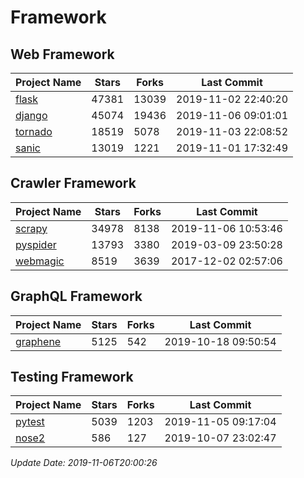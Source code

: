 # Framework

## Web Framework

| Project Name | Stars | Forks | Last Commit |
| ------------ | ----- | ----- | ----------- |
| [flask](https://github.com/pallets/flask) | 47381 | 13039 | 2019-11-02 22:40:20 |
| [django](https://github.com/django/django) | 45074 | 19436 | 2019-11-06 09:01:01 |
| [tornado](https://github.com/tornadoweb/tornado) | 18519 | 5078 | 2019-11-03 22:08:52 |
| [sanic](https://github.com/huge-success/sanic) | 13019 | 1221 | 2019-11-01 17:32:49 |

## Crawler Framework

| Project Name | Stars | Forks | Last Commit |
| ------------ | ----- | ----- | ----------- |
| [scrapy](https://github.com/scrapy/scrapy) | 34978 | 8138 | 2019-11-06 10:53:46 |
| [pyspider](https://github.com/binux/pyspider) | 13793 | 3380 | 2019-03-09 23:50:28 |
| [webmagic](https://github.com/code4craft/webmagic) | 8519 | 3639 | 2017-12-02 02:57:06 |

## GraphQL Framework

| Project Name | Stars | Forks | Last Commit |
| ------------ | ----- | ----- | ----------- |
| [graphene](https://github.com/graphql-python/graphene) | 5125 | 542 | 2019-10-18 09:50:54 |

## Testing Framework

| Project Name | Stars | Forks | Last Commit |
| ------------ | ----- | ----- | ----------- |
| [pytest](https://github.com/pytest-dev/pytest) | 5039 | 1203 | 2019-11-05 09:17:04 |
| [nose2](https://github.com/nose-devs/nose2) | 586 | 127 | 2019-10-07 23:02:47 |

*Update Date: 2019-11-06T20:00:26*